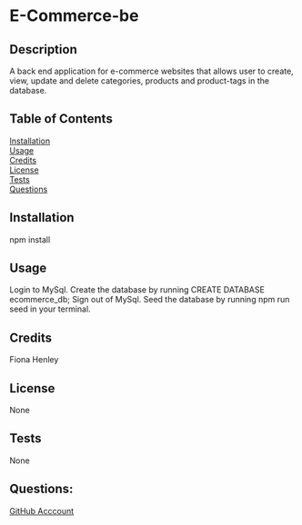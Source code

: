 # E-Commerce-be

## Description 
A back end application for e-commerce websites that allows user to create, view, update and delete categories, products and product-tags in the database.

## Table of Contents 
[Installation](#installation) <br>
[Usage](#usage)  <br>
[Credits](#credits)  <br>
[License](#license)  <br>
[Tests](#tests)  <br>
[Questions](#questions)  <br>

## Installation
npm install

## Usage
Login to MySql. Create the database by running CREATE DATABASE ecommerce_db;
Sign out of MySql. Seed the database by running npm run seed in your terminal.

## Credits
Fiona Henley

## License 
None

## Tests 
None

## Questions:
[GitHub Acccount](https://github.com/fionahenley) <br>
